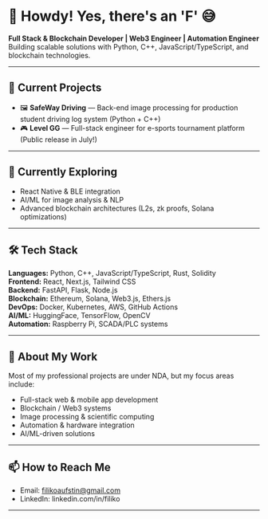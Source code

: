 # 👋 Howdy! Yes, there's an 'F' 😅

**Full Stack & Blockchain Developer | Web3 Engineer | Automation Engineer**  
Building scalable solutions with Python, C++, JavaScript/TypeScript, and blockchain technologies.

---

## 🔭 Current Projects

- 🖼️ **SafeWay Driving** — Back-end image processing for production student driving log system (Python + C++)
- 🎮 **Level GG** — Full-stack engineer for e-sports tournament platform (Public release in July!)

---

## 🌱 Currently Exploring

- React Native & BLE integration
- AI/ML for image analysis & NLP
- Advanced blockchain architectures (L2s, zk proofs, Solana optimizations)

---

## 🛠️ Tech Stack

**Languages:** Python, C++, JavaScript/TypeScript, Rust, Solidity  
**Frontend:** React, Next.js, Tailwind CSS  
**Backend:** FastAPI, Flask, Node.js  
**Blockchain:** Ethereum, Solana, Web3.js, Ethers.js  
**DevOps:** Docker, Kubernetes, AWS, GitHub Actions  
**AI/ML:** HuggingFace, TensorFlow, OpenCV  
**Automation:** Raspberry Pi, SCADA/PLC systems

---

## 💬 About My Work

Most of my professional projects are under NDA, but my focus areas include:

- Full-stack web & mobile app development
- Blockchain / Web3 systems
- Image processing & scientific computing
- Automation & hardware integration
- AI/ML-driven solutions

---

## 📫 How to Reach Me

- Email: filikoaufstin@gmail.com  
- LinkedIn: linkedin.com/in/filiko

---


